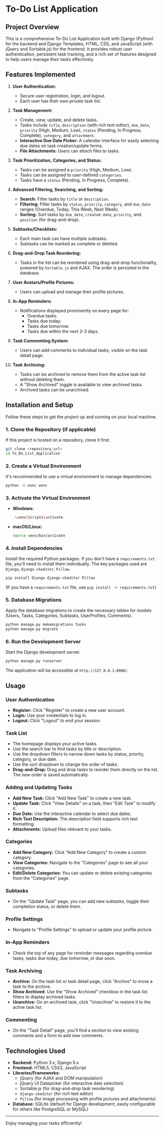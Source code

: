 # To-Do List Application

## Project Overview
This is a comprehensive To-Do List Application built with Django (Python) for the backend and Django Templates, HTML, CSS, and JavaScript (with jQuery and Sortable.js) for the frontend. It provides robust user authentication, persistent task tracking, and a rich set of features designed to help users manage their tasks effectively.

## Features Implemented

1.  **User Authentication:**
    *   Secure user registration, login, and logout.
    *   Each user has their own private task list.

2.  **Task Management:**
    *   Create, view, update, and delete tasks.
    *   Tasks include `title`, `description` (with rich text editor), `due_date`, `priority` (High, Medium, Low), `status` (Pending, In Progress, Complete), `category`, and `attachment`.
    *   **Interactive Due Date Picker:** A calendar interface for easily selecting due dates on task creation/update forms.
    *   **File Attachments:** Users can attach files to tasks.

3.  **Task Prioritization, Categories, and Status:**
    *   Tasks can be assigned a `priority` (High, Medium, Low).
    *   Tasks can be assigned to user-defined `categories`.
    *   Tasks have a `status` (Pending, In Progress, Complete).

4.  **Advanced Filtering, Searching, and Sorting:**
    *   **Search:** Filter tasks by `title` or `description`.
    *   **Filtering:** Filter tasks by `status`, `priority`, `category`, and `due_date` ranges (Overdue, Today, This Week, Next Week).
    *   **Sorting:** Sort tasks by `due_date`, `created date`, `priority`, and `position` (for drag-and-drop).

5.  **Subtasks/Checklists:**
    *   Each main task can have multiple subtasks.
    *   Subtasks can be marked as complete or deleted.

6.  **Drag-and-Drop Task Reordering:**
    *   Tasks in the list can be reordered using drag-and-drop functionality, powered by `Sortable.js` and AJAX. The order is persisted in the database.

7.  **User Avatars/Profile Pictures:**
    *   Users can upload and manage their profile pictures.

8.  **In-App Reminders:**
    *   Notifications displayed prominently on every page for:
        *   Overdue tasks.
        *   Tasks due today.
        *   Tasks due tomorrow.
        *   Tasks due within the next 2-3 days.

9.  **Task Commenting System:**
    *   Users can add comments to individual tasks, visible on the task detail page.

10. **Task Archiving:**
    *   Tasks can be archived to remove them from the active task list without deleting them.
    *   A "Show Archived" toggle is available to view archived tasks.
    *   Archived tasks can be unarchived.

## Installation and Setup

Follow these steps to get the project up and running on your local machine.

### 1. Clone the Repository (if applicable)
If this project is hosted on a repository, clone it first:
```bash
git clone <repository_url>
cd To_Do_List_Application
```

### 2. Create a Virtual Environment
It's recommended to use a virtual environment to manage dependencies.
```bash
python -m venv venv
```

### 3. Activate the Virtual Environment

*   **Windows:**
    ```bash
    .\venv\Scripts\activate
    ```
*   **macOS/Linux:**
    ```bash
    source venv/bin/activate
    ```

### 4. Install Dependencies
Install the required Python packages. If you don't have a `requirements.txt` file, you'll need to install them individually. The key packages used are `Django`, `django-ckeditor`, `Pillow`.

```bash
pip install Django django-ckeditor Pillow
```
(If you have a `requirements.txt` file, use `pip install -r requirements.txt`)

### 5. Database Migrations
Apply the database migrations to create the necessary tables for models (Users, Tasks, Categories, Subtasks, UserProfiles, Comments).

```bash
python manage.py makemigrations tasks
python manage.py migrate
```


### 6. Run the Development Server
Start the Django development server.

```bash
python manage.py runserver
```
The application will be accessible at `http://127.0.0.1:8000/`.

## Usage

### User Authentication
*   **Register:** Click "Register" to create a new user account.
*   **Login:** Use your credentials to log in.
*   **Logout:** Click "Logout" to end your session.

### Task List
*   The homepage displays your active tasks.
*   Use the search bar to find tasks by title or description.
*   Use the dropdown filters to narrow down tasks by status, priority, category, or due date.
*   Use the sort dropdown to change the order of tasks.
*   **Drag-and-Drop:** Drag and drop tasks to reorder them directly on the list. The new order is saved automatically.

### Adding and Updating Tasks
*   **Add New Task:** Click "Add New Task" to create a new task.
*   **Update Task:** Click "View Details" on a task, then "Edit Task" to modify it.
*   **Due Date:** Use the interactive calendar to select due dates.
*   **Rich Text Description:** The description field supports rich text formatting.
*   **Attachments:** Upload files relevant to your tasks.

### Categories
*   **Add New Category:** Click "Add New Category" to create a custom category.
*   **View Categories:** Navigate to the "Categories" page to see all your categories.
*   **Edit/Delete Categories:** You can update or delete existing categories from the "Categories" page.

### Subtasks
*   On the "Update Task" page, you can add new subtasks, toggle their completion status, or delete them.

### Profile Settings
*   Navigate to "Profile Settings" to upload or update your profile picture.

### In-App Reminders
*   Check the top of any page for reminder messages regarding overdue tasks, tasks due today, due tomorrow, or due soon.

### Task Archiving
*   **Archive:** On the task list or task detail page, click "Archive" to move a task to the archive.
*   **Show Archived:** Use the "Show Archived" checkbox in the task list filters to display archived tasks.
*   **Unarchive:** On an archived task, click "Unarchive" to restore it to the active task list.

### Commenting
*   On the "Task Detail" page, you'll find a section to view existing comments and a form to add new comments.

## Technologies Used

*   **Backend:** Python 3.x, Django 5.x
*   **Frontend:** HTML5, CSS3, JavaScript
*   **Libraries/Frameworks:**
    *   jQuery (for AJAX and DOM manipulation)
    *   jQuery UI Datepicker (for interactive date selection)
    *   Sortable.js (for drag-and-drop task reordering)
    *   `django-ckeditor` (for rich text editor)
    *   `Pillow` (for image processing with profile pictures and attachments)
*   **Database:** SQLite (default for Django development, easily configurable for others like PostgreSQL or MySQL)

---
Enjoy managing your tasks efficiently!
